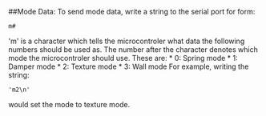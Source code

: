 ##Mode Data:
To send mode data, write a string to the serial port for form:
```
m#
```
'm' is a character which tells the microcontroler what data the following numbers should be used as. 
The number after the character denotes which mode the microcontroler should use. These are:
    * 0: Spring mode
    * 1: Damper mode
    * 2: Texture mode
    * 3: Wall mode
For example, writing the string: 
```
'm2\n'
``` 
would set the mode to texture mode.
